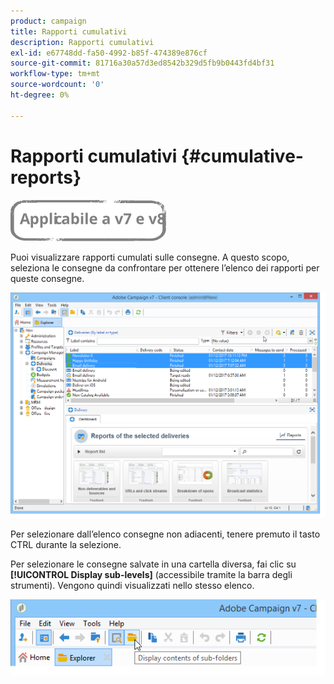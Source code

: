 ```yaml
---
product: campaign
title: Rapporti cumulativi
description: Rapporti cumulativi
exl-id: e67748dd-fa50-4992-b85f-474389e876cf
source-git-commit: 81716a30a57d3ed8542b329d5fb9b0443fd4bf31
workflow-type: tm+mt
source-wordcount: '0'
ht-degree: 0%

---
```


# Rapporti cumulativi {#cumulative-reports}

![](../../assets/common.svg)

Puoi visualizzare rapporti cumulati sulle consegne. A questo scopo, seleziona le consegne da confrontare per ottenere l’elenco dei rapporti per queste consegne.

![](assets/s_ncs_user_report_compare_tab.png)

Per selezionare dall’elenco consegne non adiacenti, tenere premuto il tasto CTRL durante la selezione.

Per selezionare le consegne salvate in una cartella diversa, fai clic su **[!UICONTROL Display sub-levels]** (accessibile tramite la barra degli strumenti). Vengono quindi visualizzati nello stesso elenco.

![](assets/s_ncs_user_display_children_icon.png)
